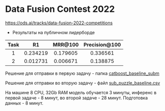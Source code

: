 # Data Fusion Contest 2022

https://ods.ai/tracks/data-fusion-2022-competitions

* Результаты на публичном лидерборде 

| Task | R1 | MRR@100 | Precision@100 |
| :---: | :---: | :---: | :---: |
| 1 | 0.234219 | 0.179605 | 0.336561 |
| 2 | 0.012731 | 0.006671 | 0.138875 |

Решение для отправки в первую задачу - папка [catboost_baseline_subm](catboost_baseline_subm)

Решение для отправки во вторую задачу - файл [sub_puzzle_baseline.csv](sub_puzzle_baseline.csv)

На машине 8 CPU, 32Gb RAM модель обучается 3 минуты, инференс в первой задаче - 8 минут, во второй задаче - 28 минут. Подготовка данных - 8 минут.
